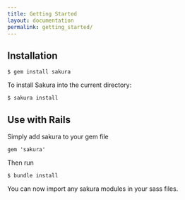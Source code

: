 ```yaml
---
title: Getting Started
layout: documentation
permalink: getting_started/
---
```



## Installation

```
$ gem install sakura
```

To install Sakura into the current directory:

```
$ sakura install
```

## Use with Rails
Simply add sakura to your gem file

```
gem 'sakura'
```

Then run

```
$ bundle install
```

You can now import any sakura modules in your sass files.
